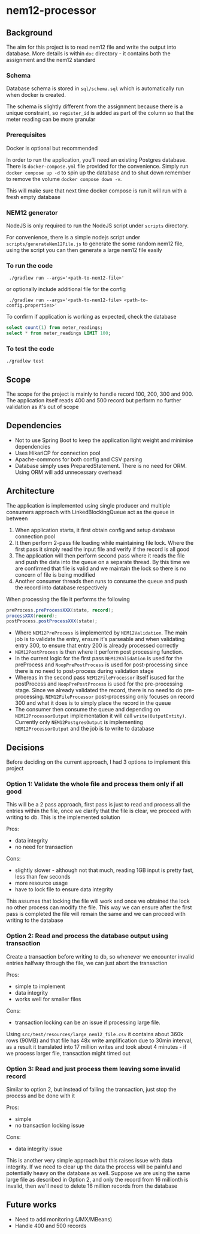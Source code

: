 # nem12-processor
## Background
The aim for this project is to read nem12 file and write the output into database. More details 
is within `doc` directory - it contains both the assignment and the nem12 standard

### Schema
Database schema is stored in `sql/schema.sql` which is automatically run when docker is created. 

The schema is slightly different from the assignment because there is a unique constraint, 
so `register_id` is added as part of the column so that the meter reading can be more granular 

### Prerequisites
Docker is optional but recommended

In order to run the application, you'll need an existing Postgres database. There is 
`docker-compose.yml` file provided for the convenience. Simply run `docker compose up -d` 
to spin up the database and to shut down remember to remove the volume `docker compose down -v`.

This will make sure that next time docker compose is run it will run with a fresh empty database

### NEM12 generator
NodeJS is only required to run the NodeJS script under `scripts` directory.

For convenience, there is a simple nodejs script under `scripts/generateNem12File.js` to generate 
the some random nem12 file, using the script you can then generate a large nem12 file easily 

### To run the code
` ./gradlew run --args='<path-to-nem12-file>'`

or optionally include additional file for the config

` ./gradlew run --args='<path-to-nem12-file> <path-to-config.properties>'`

To confirm if application is working as expected, check the database 

```sql
select count(1) from meter_readings;
select * from meter_readings LIMIT 100;
```

### To test the code
`./gradlew test`

## Scope
The scope for the project is mainly to handle record 100, 200, 300 and 900. The 
application itself reads 400 and 500 record but perform no further validation as 
it's out of scope

## Dependencies
- Not to use Spring Boot to keep the application light weight and minimise dependencies
- Uses HikariCP for connection pool
- Apache-commons for both config and CSV parsing
- Database simply uses PreparedStatement. There is no need for ORM. Using ORM will add
  unnecessary overhead

## Architecture
The application is implemented using single producer and multiple consumers approach
with LinkedBlockingQueue act as the queue in between

1. When application starts, it first obtain config and setup database connection pool
2. It then perform 2-pass file loading while maintaining file lock. Where the 
   first pass it simply read the input file and verify if the record is all good
3. The application will then perform second pass where it reads the file and push the data
   into the queue on a separate thread. By this time we are confirmed that file is valid 
   and we maintain the lock so there is no concern of file is being modified
4. Another consumer threads then runs to consume the queue and push the record into 
   database respectively

When processing the file it performs the following
```java
preProcess.preProcessXXX(state, record);
processXXX(record);
postProcess.postProcessXXX(state);
```

- Where `NEM12PreProcess` is implemented by `NEM12Validation`. The main job is to 
  validate the entry, ensure it's parseable and when validating entry 300, to ensure 
  that entry 200 is already processed correctly
- `NEM12PostProcess` is then where it perform post processing function.
- In the current logic for the first pass `NEM12Validation` is used for the preProcess 
  and `NoopPrePostProcess` is used for post-processing since there is no need to 
  post-process during validation stage
- Whereas in the second pass `NEM12FileProcessor` itself isused for the postProcess and
  `NoopPrePostProcess` is used for the pre-processing stage. Since we already validated 
  the record, there is no need to do pre-processing. `NEM12FileProcessor` post-processing 
  only focuses on record 300 and what it does is to simply place the record in the queue
- The consumer then consume the queue and depending on `NEM12ProcessorOutput` implementation 
  it will call `write(OutputEntity)`. Currently only `NEM12PostgresOutput` is implementing 
  `NEM12ProcessorOutput` and the job is to write to database

## Decisions
Before deciding on the current approach, I had 3 options to implement this project

### Option 1: Validate the whole file and process them only if all good
This will be a 2 pass approach, first pass is just to read and process all the 
entries within the file, once we clarify that the file is clear, we proceed with 
writing to db. This is the implemented solution

Pros:
- data integrity
- no need for transaction

Cons:
- slightly slower - although not that much, reading 1GB input is pretty fast, 
  less than few seconds
- more resource usage
- have to lock file to ensure data integrity

This assumes that locking the file will work and once we obtained the lock no other 
process can modify the file. This way we can ensure after the first pass is completed 
the file will remain the same and we can proceed with writing to the database

### Option 2: Read and process the database output using transaction
Create a transaction before writing to db, so whenever we encounter invalid 
entries halfway through the file, we can just abort the transaction

Pros: 
- simple to implement
- data integrity
- works well for smaller files

Cons:
- transaction locking can be an issue if processing large file. 

Using `src/test/resources/large_nem12_file.csv` it contains about 360k rows (90MB) 
and that file has 48x write amplification due to 30min interval, as a result it 
translated into 17 million writes and took about 4 minutes - if we process 
larger file, transaction might timed out

### Option 3: Read and just process them leaving some invalid record
Similar to option 2, but instead of failing the transaction, just stop the 
process and be done with it

Pros:
- simple
- no transaction locking issue

Cons:
- data integrity issue

This is another very simple approach but this raises issue with data integrity. 
If we need to clear up the data the process will be painful and potentially heavy 
on the database as well. Suppose we are using the same large file as described 
in Option 2, and only the record from 16 millionth is invalid, then we'll need 
to delete 16 million records from the database

## Future works
- Need to add monitoring (JMX/MBeans) 
- Handle 400 and 500 records
